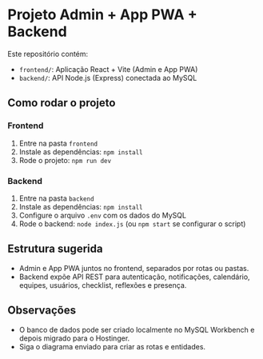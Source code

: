 # Projeto Admin + App PWA + Backend

Este repositório contém:
- `frontend/`: Aplicação React + Vite (Admin e App PWA)
- `backend/`: API Node.js (Express) conectada ao MySQL

## Como rodar o projeto

### Frontend
1. Entre na pasta `frontend`
2. Instale as dependências: `npm install`
3. Rode o projeto: `npm run dev`

### Backend
1. Entre na pasta `backend`
2. Instale as dependências: `npm install`
3. Configure o arquivo `.env` com os dados do MySQL
4. Rode o backend: `node index.js` (ou `npm start` se configurar o script)

## Estrutura sugerida
- Admin e App PWA juntos no frontend, separados por rotas ou pastas.
- Backend expõe API REST para autenticação, notificações, calendário, equipes, usuários, checklist, reflexões e presença.

## Observações
- O banco de dados pode ser criado localmente no MySQL Workbench e depois migrado para o Hostinger.
- Siga o diagrama enviado para criar as rotas e entidades.
